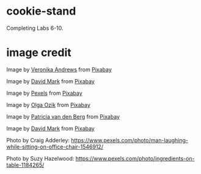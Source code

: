 # cookie-stand

Completing Labs 6-10.

# image credit

Image by <a href="https://pixabay.com/users/veronika_andrews-16688553/?utm_source=link-attribution&utm_medium=referral&utm_campaign=image&utm_content=8027337">Veronika Andrews</a> from <a href="https://pixabay.com//?utm_source=link-attribution&utm_medium=referral&utm_campaign=image&utm_content=8027337">Pixabay</a>

Image by <a href="https://pixabay.com/users/12019-12019/?utm_source=link-attribution&utm_medium=referral&utm_campaign=image&utm_content=290980">David Mark</a> from <a href="https://pixabay.com//?utm_source=link-attribution&utm_medium=referral&utm_campaign=image&utm_content=290980">Pixabay</a>

Image by <a href="https://pixabay.com/users/pexels-2286921/?utm_source=link-attribution&utm_medium=referral&utm_campaign=image&utm_content=1852928">Pexels</a> from <a href="https://pixabay.com//?utm_source=link-attribution&utm_medium=referral&utm_campaign=image&utm_content=1852928">Pixabay</a>

Image by <a href="https://pixabay.com/users/olgaozik-11540328/?utm_source=link-attribution&utm_medium=referral&utm_campaign=image&utm_content=4045035">Olga Ozik</a> from <a href="https://pixabay.com//?utm_source=link-attribution&utm_medium=referral&utm_campaign=image&utm_content=4045035">Pixabay</a>

Image by <a href="https://pixabay.com/users/pvdberg-1838397/?utm_source=link-attribution&utm_medium=referral&utm_campaign=image&utm_content=3416862">Patricia van den Berg</a> from <a href="https://pixabay.com//?utm_source=link-attribution&utm_medium=referral&utm_campaign=image&utm_content=3416862">Pixabay</a>

Image by <a href="https://pixabay.com/users/12019-12019/?utm_source=link-attribution&utm_medium=referral&utm_campaign=image&utm_content=2499022">David Mark</a> from <a href="https://pixabay.com//?utm_source=link-attribution&utm_medium=referral&utm_campaign=image&utm_content=2499022">Pixabay</a>

Photo by Craig Adderley: https://www.pexels.com/photo/man-laughing-while-sitting-on-office-chair-1546912/ 

Photo by Suzy Hazelwood: https://www.pexels.com/photo/ingredients-on-table-1184265/


